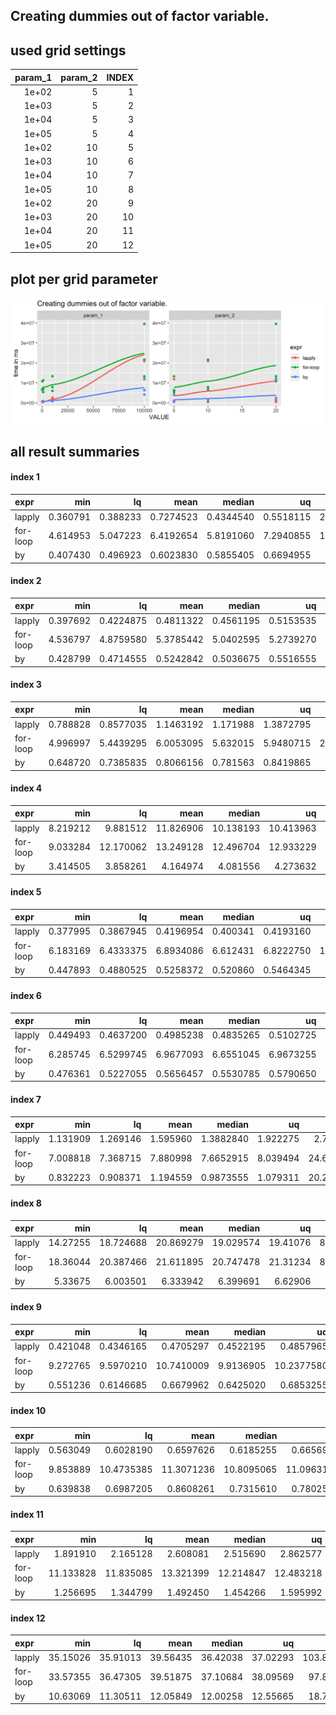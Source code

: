 ## Creating dummies out of factor variable.





## used grid settings 

| param_1| param_2| INDEX|
|-------:|-------:|-----:|
|   1e+02|       5|     1|
|   1e+03|       5|     2|
|   1e+04|       5|     3|
|   1e+05|       5|     4|
|   1e+02|      10|     5|
|   1e+03|      10|     6|
|   1e+04|      10|     7|
|   1e+05|      10|     8|
|   1e+02|      20|     9|
|   1e+03|      20|    10|
|   1e+04|      20|    11|
|   1e+05|      20|    12|


## plot per grid parameter 

![](
benchmark_grid.png
)



##  all result summaries 

#### index 1

|expr     |      min|       lq|      mean|    median|        uq|       max| neval|
|:--------|--------:|--------:|---------:|---------:|---------:|---------:|-----:|
|lapply   | 0.360791| 0.388233| 0.7274523| 0.4344540| 0.5518115| 26.055729|   100|
|for-loop | 4.614953| 5.047223| 6.4192654| 5.8191060| 7.2940855| 18.072394|   100|
|by       | 0.407430| 0.496923| 0.6023830| 0.5855405| 0.6694955|  1.191441|   100|


#### index 2

|expr     |      min|        lq|      mean|    median|        uq|       max| neval|
|:--------|--------:|---------:|---------:|---------:|---------:|---------:|-----:|
|lapply   | 0.397692| 0.4224875| 0.4811322| 0.4561195| 0.5153535|  0.956439|   100|
|for-loop | 4.536797| 4.8759580| 5.3785442| 5.0402595| 5.2739270| 17.244296|   100|
|by       | 0.428799| 0.4714555| 0.5242842| 0.5036675| 0.5516555|  1.044637|   100|


#### index 3

|expr     |      min|        lq|      mean|   median|        uq|       max| neval|
|:--------|--------:|---------:|---------:|--------:|---------:|---------:|-----:|
|lapply   | 0.788828| 0.8577035| 1.1463192| 1.171988| 1.3872795|  2.012984|   100|
|for-loop | 4.996997| 5.4439295| 6.0053095| 5.632015| 5.9480715| 23.003431|   100|
|by       | 0.648720| 0.7385835| 0.8066156| 0.781563| 0.8419865|  1.140139|   100|


#### index 4

|expr     |      min|        lq|      mean|    median|        uq|       max| neval|
|:--------|--------:|---------:|---------:|---------:|---------:|---------:|-----:|
|lapply   | 8.219212|  9.881512| 11.826906| 10.138193| 10.413963| 108.14551|   100|
|for-loop | 9.033284| 12.170062| 13.249128| 12.496704| 12.933229|  68.62186|   100|
|by       | 3.414505|  3.858261|  4.164974|  4.081556|  4.273632|   8.74452|   100|


#### index 5

|expr     |      min|        lq|      mean|   median|        uq|       max| neval|
|:--------|--------:|---------:|---------:|--------:|---------:|---------:|-----:|
|lapply   | 0.377995| 0.3867945| 0.4196954| 0.400341| 0.4193160|  0.694749|   100|
|for-loop | 6.183169| 6.4333375| 6.8934086| 6.612431| 6.8222750| 18.962988|   100|
|by       | 0.447893| 0.4880525| 0.5258372| 0.520860| 0.5464345|  0.763548|   100|


#### index 6

|expr     |      min|        lq|      mean|    median|        uq|       max| neval|
|:--------|--------:|---------:|---------:|---------:|---------:|---------:|-----:|
|lapply   | 0.449493| 0.4637200| 0.4985238| 0.4835265| 0.5102725|  1.063035|   100|
|for-loop | 6.285745| 6.5299745| 6.9677093| 6.6551045| 6.9673255| 18.695280|   100|
|by       | 0.476361| 0.5227055| 0.5656457| 0.5530785| 0.5790650|  0.977238|   100|


#### index 7

|expr     |      min|       lq|     mean|    median|       uq|       max| neval|
|:--------|--------:|--------:|--------:|---------:|--------:|---------:|-----:|
|lapply   | 1.131909| 1.269146| 1.595960| 1.3882840| 1.922275|  2.771769|   100|
|for-loop | 7.008818| 7.368715| 7.880998| 7.6652915| 8.039494| 24.634482|   100|
|by       | 0.832223| 0.908371| 1.194559| 0.9873555| 1.079311| 20.284837|   100|


#### index 8

|expr     |      min|        lq|      mean|    median|       uq|       max| neval|
|:--------|--------:|---------:|---------:|---------:|--------:|---------:|-----:|
|lapply   | 14.27255| 18.724688| 20.869279| 19.029574| 19.41076| 85.670886|   100|
|for-loop | 18.36044| 20.387466| 21.611895| 20.747478| 21.31234| 89.102157|   100|
|by       |  5.33675|  6.003501|  6.333942|  6.399691|  6.62906|  8.002752|   100|


#### index 9

|expr     |      min|        lq|       mean|    median|         uq|       max| neval|
|:--------|--------:|---------:|----------:|---------:|----------:|---------:|-----:|
|lapply   | 0.421048| 0.4346165|  0.4705297| 0.4522195|  0.4857965|  0.672566|   100|
|for-loop | 9.272765| 9.5970210| 10.7410009| 9.9136905| 10.2377580| 48.724548|   100|
|by       | 0.551236| 0.6146685|  0.6679962| 0.6425020|  0.6853255|  1.229923|   100|


#### index 10

|expr     |      min|         lq|       mean|     median|         uq|       max| neval|
|:--------|--------:|----------:|----------:|----------:|----------:|---------:|-----:|
|lapply   | 0.563049|  0.6028190|  0.6597626|  0.6185255|  0.6656925|  1.336058|   100|
|for-loop | 9.853889| 10.4735385| 11.3071236| 10.8095065| 11.0963170| 23.727839|   100|
|by       | 0.639838|  0.6987205|  0.8608261|  0.7315610|  0.7802505| 12.255629|   100|


#### index 11

|expr     |       min|        lq|      mean|    median|        uq|       max| neval|
|:--------|---------:|---------:|---------:|---------:|---------:|---------:|-----:|
|lapply   |  1.891910|  2.165128|  2.608081|  2.515690|  2.862577|  4.558694|   100|
|for-loop | 11.133828| 11.835085| 13.321399| 12.214847| 12.483218| 40.569915|   100|
|by       |  1.256695|  1.344799|  1.492450|  1.454266|  1.595992|  2.357376|   100|


#### index 12

|expr     |      min|       lq|     mean|   median|       uq|       max| neval|
|:--------|--------:|--------:|--------:|--------:|--------:|---------:|-----:|
|lapply   | 35.15026| 35.91013| 39.56435| 36.42038| 37.02293| 103.80844|   100|
|for-loop | 33.57355| 36.47305| 39.51875| 37.10684| 38.09569|  97.86218|   100|
|by       | 10.63069| 11.30511| 12.05849| 12.00258| 12.55665|  18.75735|   100|


